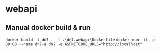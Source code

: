﻿# webapi

## Manual docker build & run
`docker build -t dn7 . -f .\dn7.webapi\Dockerfile`
`docker run -it -p 80:80 --name dn7-a dn7 -e ASPNETCORE_URLS="http://localhost"`